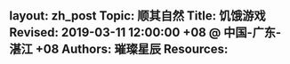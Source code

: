 
layout:    zh_post
Topic:     顺其自然
Title:     饥饿游戏
Revised:   2019-03-11 12:00:00 +08 @ 中国-广东-湛江 +08
Authors:   璀璨星辰
Resources:
---

